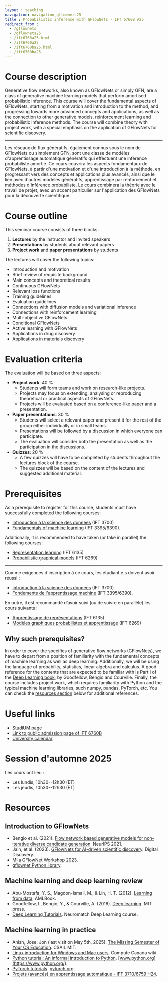 ```yaml
---
layout : teaching
navigation: navigation_gflownets25
title : Probabilistic inference with GFlowNets - IFT 6760B A25
redirect_from :
  - /gflownets
  - /gflownets25
  - /ift6760a25.html
  - /ift6760a25
  - /ift6760ba25.html
  - /ift6760ba25
---
```


# Course description

Generative flow networks, also known as GFlowNets or simply GFN, are a class of generative machine learning models that perform amortised probabilistic inference. This course will cover the fundamental aspects of GFlowNets, starting from a motivation and introduction to the method, and progressing towards more advanced concepts and applications, as well as the connection to other generative models, reinforcement learning and probabilistic inference methods. The course will combine theory with project work, with a special emphasis on the application of GFlowNets for scientific discovery.

---

Les réseaux de flux génératifs, également connus sous le nom de GFlowNets ou simplement GFN, sont une classe de modèles d'apprentissage automatique génératifs qui effectuent une inférence probabiliste amortie. Ce cours couvrira les aspects fondamentaux de GFlowNets, à partir d'une motivation et d'une introduction à la méthode, en progressant vers des concepts et applications plus avancés, ainsi que le lien avec d'autres modèles génératifs, apprentissage par renforcement et méthodes d'inférence probabiliste. Le cours combinera la théorie avec le travail de projet, avec un accent particulier sur l'application des GFlowNets pour la découverte scientifique.


# Course outline

This seminar course consists of three blocks:

1. **Lectures** by the instructor and invited speakers
2. **Presentations** by students about relevant papers
3. **Project work** and **paper presentations** by students

The lectures will cover the following topics:

- Introduction and motivation
- Brief review of requisite background
- Main concepts and theoretical results
- Continuous GFlowNets
- Relevant loss functions
- Training guidelines
- Evaluation guidelines
- Connections with diffusion models and variational inference
- Connections with reinforcement learning
- Multi-objective GFlowNets
- Conditional GFlowNets
- Active learning with GFlowNets
- Applications in drug discovery
- Applications in materials discovery

# Evaluation criteria

The evaluation will be based on three aspects:

- **Project work**: 40 %
    - Students will form teams and work on research-like projects.
    - Projects may focus on extending, analysing or reproducing theoretical or practical aspects of GFlowNets.
    - Projects will be evaluated based on a conference-like paper and a presentation.
- **Paper presentations**: 30 %
    - Students will select a relevant paper and present it for the rest of the group either individually or in small teams.
    - Presentations will be followed by a discussion in which everyone can participate.
    - The evaluation will consider both the presentation as well as the participation in the discussions.
- **Quizzes**: 20 %
    - A few quizzes will have to be completed by students throughout the lectures block of the course.
    - The quizzes will be based on the content of the lectures and suggested additional material.

# Prerequisites

As a prerequisite to register for this course, students must have successfully completed the following courses:

- [Introduction à la science des données](https://admission.umontreal.ca/cours-et-horaires/cours/ift-3700/) (IFT 3700)
- [Fundamentals of machine learning](https://admission.umontreal.ca/cours-et-horaires/cours/ift-3395/) (IFT 3395/6390).

Additionally, it is recommended to have taken (or take in parallel) the following courses:

- [Representation learning](https://admission.umontreal.ca/cours-et-horaires/cours/ift-6135/) (IFT 6135)
- [Probabilistic graphical models](https://admission.umontreal.ca/cours-et-horaires/cours/ift-6269/) (IFT 6269)

---

Comme exigences d'inscription à ce cours, les étudiant.e.s doivent avoir réussi : 

- [Introduction à la science des données](https://admission.umontreal.ca/cours-et-horaires/cours/ift-3700/) (IFT 3700)
- [Fondements de l'apprentissage machine](https://admission.umontreal.ca/cours-et-horaires/cours/ift-3395/) (IFT 3395/6390).

En outre, il est recommandé d’avoir suivi (ou de suivre en parallèle) les cours suivants :

- [Apprentissage de représentations](https://admission.umontreal.ca/cours-et-horaires/cours/ift-6135/) (IFT 6135)
- [Modèles graphiques probabilistes et apprentissage](https://admission.umontreal.ca/cours-et-horaires/cours/ift-6269/) (IFT 6269)


## Why such prerequisites?

In order to cover the specifics of generative flow networks (GFlowNets), we have to depart from a position of familiarity with the fundamental concepts of machine learning as well as deep learning. Additionally, we will be using the language of probability, statistics, linear algebra and calculus. A good reference for the contents that are expected to be familiar with is Part I of the [Deep Learning book](https://www.deeplearningbook.org/), by Goodfellow, Bengio and Courville. Finally, the course includes project work, which requires familiarity with Python and the typical machine learning libraries, such numpy, pandas, PyTorch, etc. You can check the [resources section](#resources) below for additional references.

# Useful links

* [StudiUM page](https://studium.umontreal.ca/course/view.php?id=332667)
* [Link to public admission page of IFT 6760B](https://admission.umontreal.ca/cours-et-horaires/cours/ift-6760b/)
* [University calendar](https://registraire.umontreal.ca/dates-importantes/calendriers-universitaires/#calendrier-universitaire-2025-2026)

# Session d'automne 2025

Les cours ont lieu :

* Les lundis, 10h30--12h30 (ET)
* Les jeudis, 10h30--12h30 (ET)

# Resources

## Introduction to GFlowNets
* Bengio et al. (2021). [Flow network based generative models for non-iterative diverse candidate generation](https://papers.nips.cc/paper/2021/hash/e614f646836aaed9f89ce58e837e2310-Abstract.html). NeurIPS 2021.
* Jain, et al. (2023). [GFlowNets for AI-driven scientific discovery](https://pubs.rsc.org/en/content/articlelanding/2023/dd/d3dd00002h). Digital Discovery.
* [Mila GFlowNet Workshop 2023](https://www.gflownet.org/).
* [gflownet Python library](https://github.com/alexhernandezgarcia/gflownet).

## Machine learning and deep learning review
* Abu-Mostafa, Y. S., Magdon-Ismail, M., & Lin, H. T. (2012). [Learning from data](https://work.caltech.edu/textbook.html). AMLBook.
* Goodfellow, I., Bengio, Y., & Courville, A. (2016). [Deep learning](https://www.deeplearningbook.org/). MIT press.
* [Deep Learning Tutorials](https://deeplearning.neuromatch.io/tutorials/intro.html). Neuromatch Deep Learning course.

## Machine learning in practice
* Anish, Jose, Jon (last visit on May 5th, 2025). [The Missing Semester of Your CS Education](https://missing.csail.mit.edu/). CSAIL MIT.
* [Linux introduction for Windows and Mac users](https://docs.computecanada.ca/wiki/Linux_introduction). Compute Canada wiki.
* [Python tutorial: An informal introduction to Python](https://docs.python.org/3/tutorial/introduction.html). [www.python.org](https://www.python.org/).
* [PyTorch tutorials](https://pytorch.org/tutorials/). [pytorch.org](https://pytorch.org).
* [Projets (avancés) en apprentissage automatique - IFT 3710/6759 H24](https://alexhernandezgarcia.github.io/teaching/mlprojects24/).
